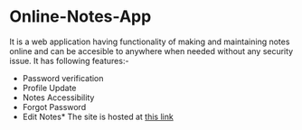 # Online-Notes-App
It is a web application having functionality of making and maintaining notes online and can be accesible to anywhere 
when needed without any security issue.
It has following features:-
* Password verification
* Profile Update
* Notes Accessibility
* Forgot Password
* Edit Notes*
The site is hosted at [this link](https://online-notes-app.000webhostapp.com)

